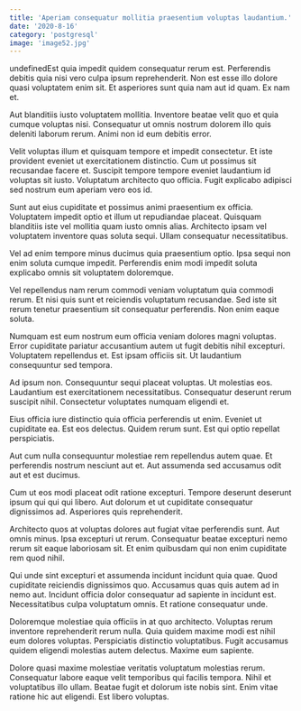 ```yaml
---
title: 'Aperiam consequatur mollitia praesentium voluptas laudantium.'
date: '2020-8-16'
category: 'postgresql'
image: 'image52.jpg'
---
```


undefinedEst quia impedit quidem consequatur rerum est. Perferendis debitis quia nisi vero culpa ipsum reprehenderit. Non est esse illo dolore quasi voluptatem enim sit. Et asperiores sunt quia nam aut id quam. Ex nam et.
 Aut blanditiis iusto voluptatem mollitia. Inventore beatae velit quo et quia cumque voluptas nisi. Consequatur ut omnis nostrum dolorem illo quis deleniti laborum rerum. Animi non id eum debitis error.
 Velit voluptas illum et quisquam tempore et impedit consectetur. Et iste provident eveniet ut exercitationem distinctio. Cum ut possimus sit recusandae facere et. Suscipit tempore tempore eveniet laudantium id voluptas sit iusto. Voluptatum architecto quo officia. Fugit explicabo adipisci sed nostrum eum aperiam vero eos id.

Sunt aut eius cupiditate et possimus animi praesentium ex officia. Voluptatem impedit optio et illum ut repudiandae placeat. Quisquam blanditiis iste vel mollitia quam iusto omnis alias. Architecto ipsam vel voluptatem inventore quas soluta sequi. Ullam consequatur necessitatibus.
 Vel ad enim tempore minus ducimus quia praesentium optio. Ipsa sequi non enim soluta cumque impedit. Perferendis enim modi impedit soluta explicabo omnis sit voluptatem doloremque.
 Vel repellendus nam rerum commodi veniam voluptatum quia commodi rerum. Et nisi quis sunt et reiciendis voluptatum recusandae. Sed iste sit rerum tenetur praesentium sit consequatur perferendis. Non enim eaque soluta.

Numquam est eum nostrum eum officia veniam dolores magni voluptas. Error cupiditate pariatur accusantium autem ut fugit debitis nihil excepturi. Voluptatem repellendus et. Est ipsam officiis sit. Ut laudantium consequuntur sed tempora.
 Ad ipsum non. Consequuntur sequi placeat voluptas. Ut molestias eos. Laudantium est exercitationem necessitatibus. Consequatur deserunt rerum suscipit nihil. Consectetur voluptates numquam eligendi et.
 Eius officia iure distinctio quia officia perferendis ut enim. Eveniet ut cupiditate ea. Est eos delectus. Quidem rerum sunt. Est qui optio repellat perspiciatis.

Aut cum nulla consequuntur molestiae rem repellendus autem quae. Et perferendis nostrum nesciunt aut et. Aut assumenda sed accusamus odit aut et est ducimus.
 Cum ut eos modi placeat odit ratione excepturi. Tempore deserunt deserunt ipsum qui qui qui libero. Aut dolorum et ut cupiditate consequatur dignissimos ad. Asperiores quis reprehenderit.
 Architecto quos at voluptas dolores aut fugiat vitae perferendis sunt. Aut omnis minus. Ipsa excepturi ut rerum. Consequatur beatae excepturi nemo rerum sit eaque laboriosam sit. Et enim quibusdam qui non enim cupiditate rem quod nihil.

Qui unde sint excepturi et assumenda incidunt incidunt quia quae. Quod cupiditate reiciendis dignissimos quo. Accusamus quas quis autem ad in nemo aut. Incidunt officia dolor consequatur ad sapiente in incidunt est. Necessitatibus culpa voluptatum omnis. Et ratione consequatur unde.
 Doloremque molestiae quia officiis in at quo architecto. Voluptas rerum inventore reprehenderit rerum nulla. Quia quidem maxime modi est nihil eum dolores voluptas. Perspiciatis distinctio voluptatibus. Fugit accusamus quidem eligendi molestias autem delectus. Maxime eum sapiente.
 Dolore quasi maxime molestiae veritatis voluptatum molestias rerum. Consequatur labore eaque velit temporibus qui facilis tempora. Nihil et voluptatibus illo ullam. Beatae fugit et dolorum iste nobis sint. Enim vitae ratione hic aut eligendi. Est libero voluptas.


